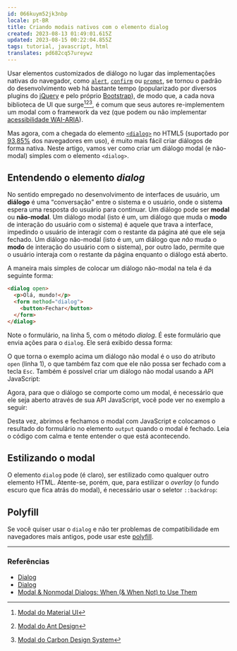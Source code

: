```yaml
---
id: 066kuym52jk3nbp
locale: pt-BR
title: Criando modais nativos com o elemento dialog
created: 2023-08-13 01:49:01.615Z
updated: 2023-08-15 00:22:04.855Z
tags: tutorial, javascript, html
translates: pd682cq57ureywz
---
```

Usar elementos customizados de diálogo no lugar das implementações nativas do navegador, como [`alert`](https://developer.mozilla.org/en-US/docs/Web/API/Window/alert),
[`confirm`](https://developer.mozilla.org/en-US/docs/Web/API/Window/confirm) ou [`prompt`](https://developer.mozilla.org/en-US/docs/Web/API/Window/prompt),
se tornou o padrão do desenvolvimento web há bastante tempo (popularizado por diversos plugins do [jQuery](https://jqueryui.com/dialog/) e pelo próprio [Bootstrap](https://getbootstrap.com/2.3.2/javascript.html#modals)), de modo que, a cada nova biblioteca de UI que surge[^1][^2][^3], é comum que seus autores re-implementem um modal com o framework da vez (que podem ou não implementar [acessibilidade WAI-ARIA](https://www.w3.org/WAI/ARIA/apg/patterns/dialog-modal/)).

[^1]: [Modal do Material UI](https://mui.com/material-ui/react-modal/)
[^2]: [Modal do Ant Design](https://ant.design/components/modal)
[^3]: [Modal do Carbon Design System](https://carbondesignsystem.com/components/modal/usage/#live-demo)

Mas agora, com a chegada do elemento [`<dialog>`](https://developer.mozilla.org/en-US/docs/Web/HTML/Element/dialog) no HTML5 (suportado por [93,85%](https://caniuse.com/dialog) dos navegadores em uso), é muito mais fácil criar diálogos de forma nativa. Neste artigo, vamos ver como criar um diálogo modal (e não-modal) simples com o elemento `<dialog>`.

## Entendendo o elemento _dialog_

No sentido empregado no desenvolvimento de interfaces de usuário, um **diálogo** é uma <q>conversação</q> entre o sistema e o usuário, onde o sistema espera uma resposta do usuário para continuar. Um diálogo pode ser **modal** ou **não-modal**. Um diálogo modal (isto é um, um diálogo que muda o **modo** de interação do usuário com o sistema) é aquele que trava a interface, impedindo o usuário de interagir com o restante da página até que ele seja fechado. Um diálogo não-modal (isto é um, um diálogo que _não_ muda o **modo** de interação do usuário com o sistema), por outro lado, permite que o usuário interaja com o restante da página enquanto o diálogo está aberto.

A maneira mais simples de colocar um diálogo não-modal na tela é da seguinte forma:

```html
<dialog open>
  <p>Olá, mundo!</p>
  <form method="dialog">
    <button>Fechar</button>
  </form>
</dialog>
```

Note o formulário, na linha 5, com o método _dialog_. É este formulário que envia ações para o `dialog`. Ele será exibido dessa forma:

<CodePen id="qBQzzww" />

O que torna o exemplo acima um diálogo não modal é o uso do atributo `open` (linha 1), o que também faz com que ele não possa ser fechado com a tecla `Esc`. Também é possível criar um diálogo não modal usando a API JavaScript:

<CodePen id="BaGXqjx" />

Agora, para que o diálogo se comporte como um modal, é necessário que ele seja aberto através de sua API JavaScript, você pode ver no exemplo a seguir:

<CodePen id="ZEmdgYj" />

Desta vez, abrimos e fechamos o modal com JavaScript e colocamos o resultado do formulário no elemento `output` quando o modal é fechado. Leia o código com calma e tente entender o que está acontecendo.

## Estilizando o modal

O elemento `dialog` pode (é claro), ser estilizado como qualquer outro elemento HTML. Atente-se, porém, que, para estilizar o _overlay_ (o fundo escuro que fica atrás do modal), é necessário usar o seletor `::backdrop`:

<CodePen id="PoxrMzW" />

## Polyfill

Se você quiser usar o `dialog` e não ter problemas de compatibilidade em navegadores mais antigos, pode usar este [polyfill](https://github.com/GoogleChrome/dialog-polyfill).

<hr />

<h3>Referências</h3>

- [Dialog](https://web.dev/learn/html/dialog/)
- [Dialog](https://developer.mozilla.org/en-US/docs/Web/HTML/Element/dialog)
- [Modal & Nonmodal Dialogs: When (& When Not) to Use Them](https://www.nngroup.com/articles/modal-nonmodal-dialog/)


